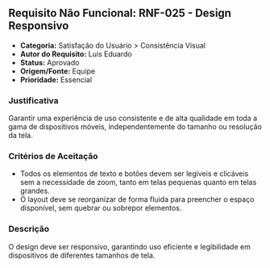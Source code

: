 ## Requisito Não Funcional: RNF-025 - Design Responsivo

- **Categoria:** Satisfação do Usuário > Consistência Visual
- **Autor do Requisito:** Luis Eduardo
- **Status:** Aprovado
- **Origem/Fonte:** Equipe
- **Prioridade:** Essencial

### Justificativa

Garantir uma experiência de uso consistente e de alta qualidade em toda a gama de dispositivos móveis, independentemente do tamanho ou resolução da tela.

### Critérios de Aceitação

- Todos os elementos de texto e botões devem ser legíveis e clicáveis sem a necessidade de zoom, tanto em telas pequenas quanto em telas grandes.
- O layout deve se reorganizar de forma fluida para preencher o espaço disponível, sem quebrar ou sobrepor elementos.

### Descrição

O design deve ser responsivo, garantindo uso eficiente e legibilidade em dispositivos de diferentes tamanhos de tela.